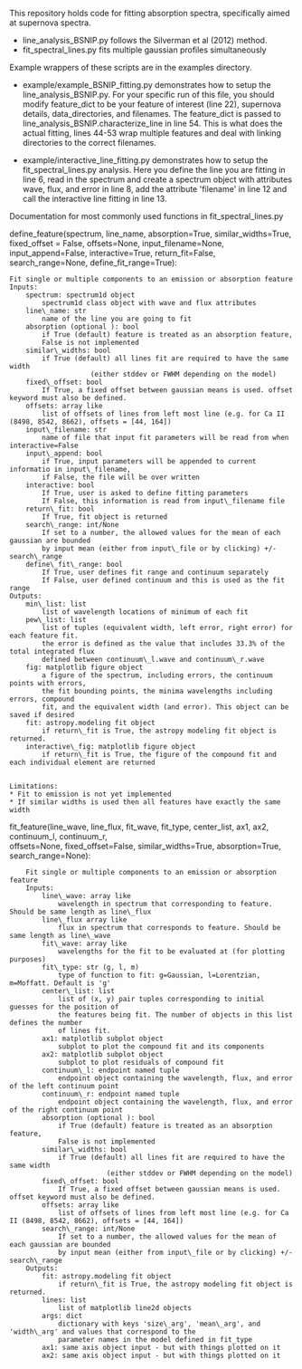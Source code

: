 This repository holds code for fitting absorption spectra, specifically aimed
at supernova spectra.

* line\_analysis\_BSNIP.py follows the Silverman et al (2012) method. 
* fit\_spectral\_lines.py fits multiple gaussian profiles simultaneously

Example wrappers of these scripts are in the examples directory. 

* example/example\_BSNIP\_fitting.py demonstrates how to setup the line\_analysis\_BSNIP.py. 
For your specific run of this file, you should modify feature_dict to be 
your feature of interest (line 22), supernova details, data\_directories, and filenames.
The feature\_dict is passed to line\_analysis\_BSNIP.characterize\_line in line 54. 
This is what does the actual fitting, lines 44-53 wrap multiple features and deal
with linking directories to the correct filenames.

* example/interactive\_line\_fitting.py demonstrates how to setup the fit\_spectral\_lines.py analysis.
Here you define the line you are fitting in line 6, read in the spectrum and create a spectrum
object with attributes wave, flux, and error in line 8, add the attribute 'filename' in line 12
and call the interactive line fitting in line 13.

Documentation for most commonly used functions in fit\_spectral\_lines.py

define\_feature(spectrum, line\_name, absorption=True, 
                similar\_widths=True, fixed\_offset = False, offsets=None,
                input\_filename=None, input\_append=False, interactive=True,
                return\_fit=False, search\_range=None, define\_fit\_range=True):
    
    Fit single or multiple components to an emission or absorption feature  
    Inputs:   
        spectrum: spectrum1d object  
            spectrum1d class object with wave and flux attributes  
        line\_name: str  
            name of the line you are going to fit  
        absorption (optional ): bool  
            if True (default) feature is treated as an absorption feature,   
            False is not implemented  
        similar\_widths: bool  
            if True (default) all lines fit are required to have the same width  
                        (either stddev or FWHM depending on the model)  
        fixed\_offset: bool  
            If True, a fixed offset between gaussian means is used. offset keyword must also be defined.  
        offsets: array like  
            list of offsets of lines from left most line (e.g. for Ca II (8498, 8542, 8662), offsets = [44, 164])  
        input\_filename: str  
            name of file that input fit parameters will be read from when interactive=False  
        input\_append: bool  
            if True, input parameters will be appended to current informatio in input\_filename,   
            if False, the file will be over written  
        interactive: bool  
            If True, user is asked to define fitting parameters  
            If False, this information is read from input\_filename file  
        return\_fit: bool  
            If True, fit object is returned  
        search\_range: int/None  
            If set to a number, the allowed values for the mean of each gaussian are bounded  
            by input mean (either from input\_file or by clicking) +/- search\_range  
        define\_fit\_range: bool  
            If True, user defines fit range and continuum separately  
            If False, user defined continuum and this is used as the fit range  
    Outputs:  
        min\_list: list  
            list of wavelength locations of minimum of each fit  
        pew\_list: list  
            list of tuples (equivalent width, left error, right error) for each feature fit.  
            the error is defined as the value that includes 33.3% of the total integrated flux   
            defined between continuum\_l.wave and continuum\_r.wave  
        fig: matplotlib figure object  
            a figure of the spectrum, including errors, the continuum points with errors,   
            the fit bounding points, the minima wavelengths including errors, compound  
            fit, and the equivalent width (and error). This object can be saved if desired  
        fit: astropy.modeling fit object  
            if return\_fit is True, the astropy modeling fit object is returned.  
        interactive\_fig: matplotlib figure object  
            if return\_fit is True, the figure of the compound fit and each individual element are returned  

    
    Limitations:  
    * Fit to emission is not yet implemented  
    * If similar widths is used then all features have exactly the same width  

fit\_feature(line\_wave, line\_flux, fit\_wave, fit\_type, center\_list, ax1, ax2,   
                continuum\_l, continuum\_r,  
                offsets=None, fixed\_offset=False, similar\_widths=True, absorption=True,  
                search\_range=None):
        
        Fit single or multiple components to an emission or absorption feature  
        Inputs:  
            line\_wave: array like  
                wavelength in spectrum that corresponding to feature. Should be same length as line\_flux  
            line\_flux array like  
                flux in spectrum that corresponds to feature. Should be same length as line\_wave  
            fit\_wave: array like  
                wavelengths for the fit to be evaluated at (for plotting purposes)  
            fit\_type: str (g, l, m)  
                type of function to fit: g=Gaussian, l=Lorentzian, m=Moffatt. Default is 'g'  
            center\_list: list  
                list of (x, y) pair tuples corresponding to initial guesses for the position of   
                the features being fit. The number of objects in this list defines the number  
                of lines fit.  
            ax1: matplotlib subplot object  
                subplot to plot the compound fit and its components  
            ax2: matplotlib subplot object  
                subplot to plot residuals of compound fit  
            continuum\_l: endpoint named tuple  
                endpoint object containing the wavelength, flux, and error of the left continuum point   
            continuum\_r: endpoint named tuple  
                endpoint object containing the wavelength, flux, and error of the right continuum point  
            absorption (optional ): bool  
                if True (default) feature is treated as an absorption feature,   
                False is not implemented  
            similar\_widths: bool  
                if True (default) all lines fit are required to have the same width  
                            (either stddev or FWHM depending on the model)  
            fixed\_offset: bool  
                If True, a fixed offset between gaussian means is used. offset keyword must also be defined.  
            offsets: array like  
                list of offsets of lines from left most line (e.g. for Ca II (8498, 8542, 8662), offsets = [44, 164])  
            search\_range: int/None  
                If set to a number, the allowed values for the mean of each gaussian are bounded  
                by input mean (either from input\_file or by clicking) +/- search\_range  
        Outputs:  
            fit: astropy.modeling fit object  
                if return\_fit is True, the astropy modeling fit object is returned.  
            lines: list  
                list of matplotlib line2d objects  
            args: dict  
                dictionary with keys 'size\_arg', 'mean\_arg', and 'width\_arg' and values that correspond to the  
                parameter names in the model defined in fit_type  
            ax1: same axis object input - but with things plotted on it  
            ax2: same axis object input - but with things plotted on it  
            

              
        

